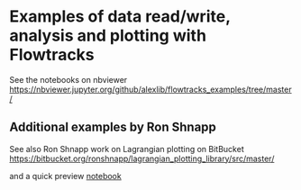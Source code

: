 # Examples of data read/write, analysis and plotting with Flowtracks

See the notebooks on nbviewer https://nbviewer.jupyter.org/github/alexlib/flowtracks_examples/tree/master/ 

## Additional examples by Ron Shnapp
See also Ron Shnapp work on Lagrangian plotting on BitBucket https://bitbucket.org/ronshnapp/lagrangian_plotting_library/src/master/ 

and a quick preview [notebook](https://nbviewer.jupyter.org/urls/bitbucket.org/ronshnapp/lagrangian_plotting_library/raw/1253baf5593ab9604584d5219c2de5d14ebb59c3/Tutorials.ipynb)

